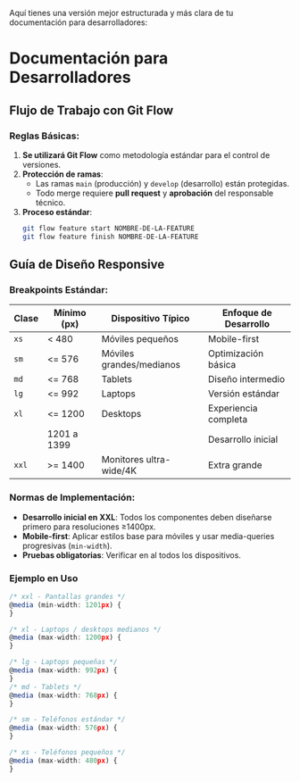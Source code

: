 Aquí tienes una versión mejor estructurada y más clara de tu documentación para desarrolladores:
# Documentación para Desarrolladores

## Flujo de Trabajo con Git Flow

### Reglas Básicas:
1. **Se utilizará Git Flow** como metodología estándar para el control de versiones.
2. **Protección de ramas**:
   - Las ramas `main` (producción) y `develop` (desarrollo) están protegidas.
   - Todo merge requiere **pull request** y **aprobación** del responsable técnico.
3. **Proceso estándar**:
   ```bash
   git flow feature start NOMBRE-DE-LA-FEATURE
   git flow feature finish NOMBRE-DE-LA-FEATURE
   ```

## Guía de Diseño Responsive

### Breakpoints Estándar:
| Clase          | Mínimo (px) | Dispositivo Típico               | Enfoque de Desarrollo |
|----------------|-------------|-----------------------------------|-----------------------|
| `xs`          | < 480       | Móviles pequeños                 | Mobile-first          |
| `sm`          | <= 576       | Móviles grandes/medianos         | Optimización básica   |
| `md`          | <= 768       | Tablets                          | Diseño intermedio     |
| `lg`          | <= 992       | Laptops                          | Versión estándar      |
| `xl`          | <= 1200      | Desktops                         | Experiencia completa  |
|               | 1201 a 1399  |                                  | Desarrollo inicial    |
| `xxl`         | >= 1400      | Monitores ultra-wide/4K          | Extra grande          |

### Normas de Implementación:
- **Desarrollo inicial en XXL**: Todos los componentes deben diseñarse primero para resoluciones ≥1400px.
- **Mobile-first**: Aplicar estilos base para móviles y usar media-queries progresivas (`min-width`).
- **Pruebas obligatorias**: Verificar en al todos los dispositivos.

### Ejemplo en Uso

```js
/* xxl - Pantallas grandes */
@media (min-width: 1201px) {
}

/* xl - Laptops / desktops medianos */
@media (max-width: 1200px) {
}

/* lg - Laptops pequeñas */
@media (max-width: 992px) {
}
/* md - Tablets */
@media (max-width: 768px) {
}

/* sm - Teléfonos estándar */
@media (max-width: 576px) {
}

/* xs - Teléfonos pequeños */
@media (max-width: 480px) {
}
```
